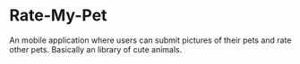 # Rate-My-Pet
An mobile application where users can submit pictures of their pets and rate other pets. Basically an library of cute animals.

